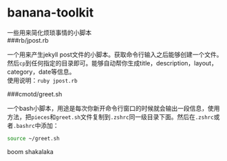 banana-toolkit
==============

一些用来简化烦琐事情的小脚本    
###rb/jpost.rb     

一个用来产生jekyll post文件的小脚本。获取命令行输入之后能够创建一个文件。然后`cp`到任何指定的目录即可。能够自动帮你生成title，description，layout，category，date等信息。    
使用说明：`ruby jpost.rb`

###cmotd/greet.sh

一个bash小脚本，用途是每次你新开命令行窗口的时候就会输出一段信息，使用方法，把`pieces`和`greet.sh`文件复制到`.zshrc`同一级目录下面。然后在`.zshrc`或者`.bashrc`中添加：

```bash
source ~/greet.sh
```

boom shakalaka
